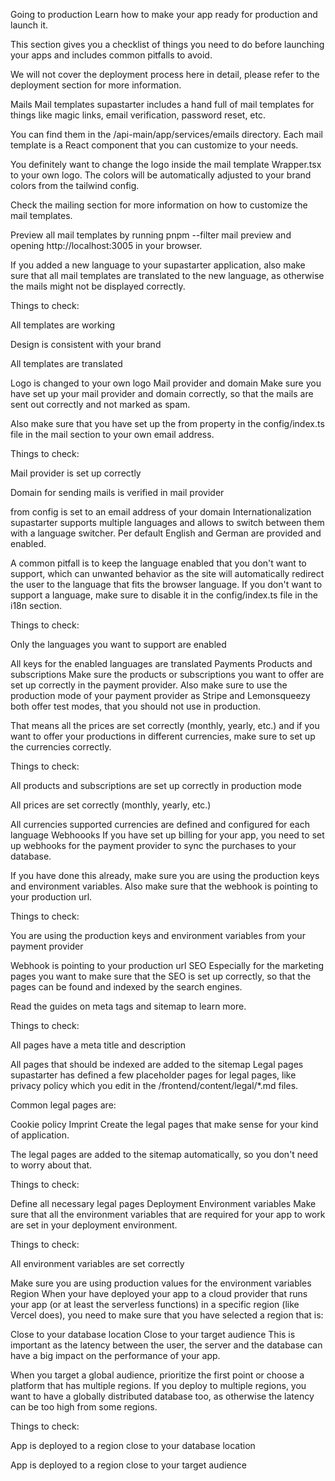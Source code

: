 Going to production
Learn how to make your app ready for production and launch it.

This section gives you a checklist of things you need to do before launching your apps and includes common pitfalls to avoid.

We will not cover the deployment process here in detail, please refer to the deployment section for more information.

Mails
Mail templates
supastarter includes a hand full of mail templates for things like magic links, email verification, password reset, etc.



You can find them in the /api-main/app/services/emails directory. Each mail template is a React component that you can customize to your needs.

You definitely want to change the logo inside the mail template Wrapper.tsx to your own logo. The colors will be automatically adjusted to your brand colors from the tailwind config.

Check the mailing section for more information on how to customize the mail templates.

Preview all mail templates by running pnpm --filter mail preview and opening http://localhost:3005 in your browser.

If you added a new language to your supastarter application, also make sure that all mail templates are translated to the new language, as otherwise the mails might not be displayed correctly.

Things to check:


All templates are working

Design is consistent with your brand

All templates are translated

Logo is changed to your own logo
Mail provider and domain
Make sure you have set up your mail provider and domain correctly, so that the mails are sent out correctly and not marked as spam.

Also make sure that you have set up the from property in the config/index.ts file in the mail section to your own email address.

Things to check:


Mail provider is set up correctly

Domain for sending mails is verified in mail provider

from config is set to an email address of your domain
Internationalization
supastarter supports multiple languages and allows to switch between them with a language switcher. Per default English and German are provided and enabled.

A common pitfall is to keep the language enabled that you don't want to support, which can unwanted behavior as the site will automatically redirect the user to the language that fits the browser language. If you don't want to support a language, make sure to disable it in the config/index.ts file in the i18n section.

Things to check:


Only the languages you want to support are enabled

All keys for the enabled languages are translated
Payments
Products and subscriptions
Make sure the products or subscriptions you want to offer are set up correctly in the payment provider. Also make sure to use the production mode of your payment provider as Stripe and Lemonsqueezy both offer test modes, that you should not use in production.

That means all the prices are set correctly (monthly, yearly, etc.) and if you want to offer your productions in different currencies, make sure to set up the currencies correctly.

Things to check:


All products and subscriptions are set up correctly in production mode

All prices are set correctly (monthly, yearly, etc.)

All currencies supported currencies are defined and configured for each language
Webhoooks
If you have set up billing for your app, you need to set up webhooks for the payment provider to sync the purchases to your database.

If you have done this already, make sure you are using the production keys and environment variables. Also make sure that the webhook is pointing to your production url.

Things to check:


You are using the production keys and environment variables from your payment provider

Webhook is pointing to your production url
SEO
Especially for the marketing pages you want to make sure that the SEO is set up correctly, so that the pages can be found and indexed by the search engines.

Read the guides on meta tags and sitemap to learn more.

Things to check:


All pages have a meta title and description

All pages that should be indexed are added to the sitemap
Legal pages
supastarter has defined a few placeholder pages for legal pages, like privacy policy which you edit in the /frontend/content/legal/*.md files.

Common legal pages are:

Cookie policy
Imprint
Create the legal pages that make sense for your kind of application.

The legal pages are added to the sitemap automatically, so you don't need to worry about that.

Things to check:


Define all necessary legal pages
Deployment
Environment variables
Make sure that all the environment variables that are required for your app to work are set in your deployment environment.

Things to check:


All environment variables are set correctly

Make sure you are using production values for the environment variables
Region
When your have deployed your app to a cloud provider that runs your app (or at least the serverless functions) in a specific region (like Vercel does), you need to make sure that you have selected a region that is:

Close to your database location
Close to your target audience
This is important as the latency between the user, the server and the database can have a big impact on the performance of your app.

When you target a global audience, prioritize the first point or choose a platform that has multiple regions. If you deploy to multiple regions, you want to have a globally distributed database too, as otherwise the latency can be too high from some regions.

Things to check:


App is deployed to a region close to your database location

App is deployed to a region close to your target audience
